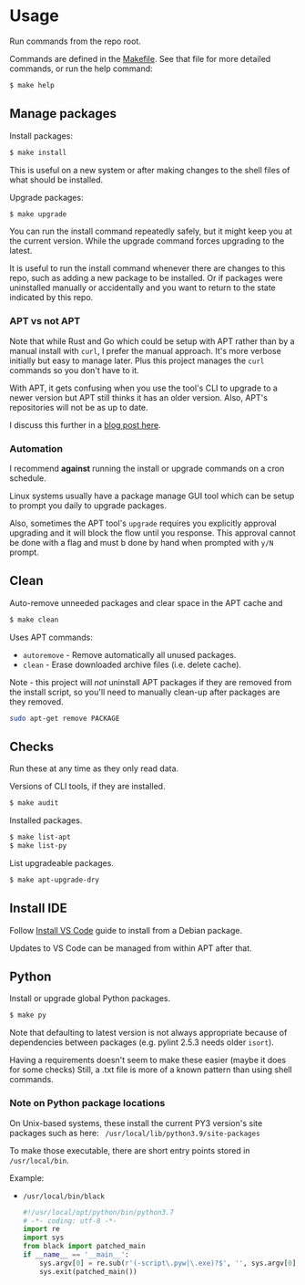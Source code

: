 # Usage

Run commands from the repo root.

Commands are defined in the [Makefile](/https://github.com/MichaelCurrin/os-genesis/blob/master/Makefile). See that file for more detailed commands, or run the help command:

```sh
$ make help
```


## Manage packages

Install packages:

```sh
$ make install
```

This is useful on a new system or after making changes to the shell files of what should be installed.

Upgrade packages:

```sh
$ make upgrade
```

You can run the install command repeatedly safely, but it might keep you at the current version. While the upgrade command forces upgrading to the latest.

It is useful to run the install command whenever there are changes to this repo, such as adding a new package to be installed. Or if packages were uninstalled manually or accidentally and you want to return to the state indicated by this repo.

### APT vs not APT

Note that while Rust and Go which could be setup with APT rather than by a manual install with `curl`, I prefer the manual approach. It's more verbose initially but easy to manage later. Plus this project manages the `curl` commands so you don't have to it.

With APT, it gets confusing when you use the tool's CLI to upgrade to a newer version but APT still thinks it has an older version. Also, APT's repositories will not be as up to date.

I discuss this further in a [blog post here](https://michaelcurrin.github.io/coding-blog/2020/08/25/package-manager-choice.html).


### Automation

I recommend **against** running the install or upgrade commands on a cron schedule.

Linux systems usually have a package manage GUI tool which can be setup to prompt you daily to upgrade packages.

Also, sometimes the APT tool's `upgrade` requires you explicitly approval upgrading and it will block the flow until you response. This approval cannot be done with a flag and must b done by hand when prompted with `y/N` prompt.


## Clean

Auto-remove unneeded packages and clear space in the APT cache and

```sh
$ make clean
```

Uses APT commands:

- `autoremove` - Remove automatically all unused packages.
- `clean` - Erase downloaded archive files (i.e. delete cache).

Note - this project will _not_ uninstall APT packages if they are removed from the install script, so you'll need to manually clean-up after packages are they removed.

```sh
sudo apt-get remove PACKAGE
```


## Checks

Run these at any time as they only read data.

Versions of CLI tools, if they are installed.

```sh
$ make audit
```

Installed packages.

```sh
$ make list-apt
$ make list-py
```

List upgradeable packages.

```sh
$ make apt-upgrade-dry
```


## Install IDE

Follow [Install VS Code](/docs/install-vs-code.md) guide to install from a Debian package.

Updates to VS Code can be managed from within APT after that.


## Python

Install or upgrade global Python packages.

```sh
$ make py
```

Note that defaulting to latest version is not always appropriate because of dependencies
between packages (e.g. pylint 2.5.3 needs older `isort`).

Having a requirements doesn't seem to make these easier (maybe it does for some checks)
Still, a .txt file is more of a known pattern than using shell commands.


### Note on Python package locations

On Unix-based systems, these install the current PY3 version's site packages such as here: ` /usr/local/lib/python3.9/site-packages`

To make those executable, there are short entry points stored in `/usr/local/bin`.

Example:

- `/usr/local/bin/black`
    ```python
    #!/usr/local/opt/python/bin/python3.7
    # -*- coding: utf-8 -*-
    import re
    import sys
    from black import patched_main
    if __name__ == '__main__':
        sys.argv[0] = re.sub(r'(-script\.pyw|\.exe)?$', '', sys.argv[0])
        sys.exit(patched_main())
    ```
